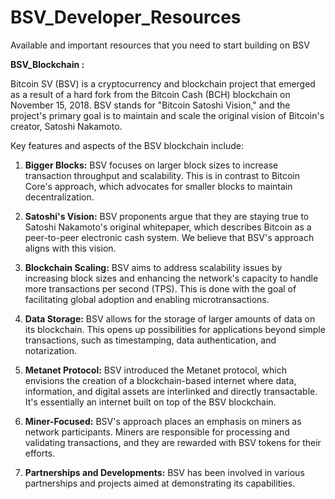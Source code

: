# BSV_Developer_Resources
Available and important resources that you need to start building on BSV

**BSV_Blockchain :**

Bitcoin SV (BSV) is a cryptocurrency and blockchain project that emerged as a result of a hard fork from the Bitcoin Cash (BCH) blockchain on November 15, 2018. BSV stands for "Bitcoin Satoshi Vision," and the project's primary goal is to maintain and scale the original vision of Bitcoin's creator, Satoshi Nakamoto.

Key features and aspects of the BSV blockchain include:

1. **Bigger Blocks:** BSV focuses on larger block sizes to increase transaction throughput and scalability. This is in contrast to Bitcoin Core's approach, which advocates for smaller blocks to maintain decentralization.

2. **Satoshi's Vision:** BSV proponents argue that they are staying true to Satoshi Nakamoto's original whitepaper, which describes Bitcoin as a peer-to-peer electronic cash system. We believe that BSV's approach aligns with this vision.

3. **Blockchain Scaling:** BSV aims to address scalability issues by increasing block sizes and enhancing the network's capacity to handle more transactions per second (TPS). This is done with the goal of facilitating global adoption and enabling microtransactions.

4. **Data Storage:** BSV allows for the storage of larger amounts of data on its blockchain. This opens up possibilities for applications beyond simple transactions, such as timestamping, data authentication, and notarization.

5. **Metanet Protocol:** BSV introduced the Metanet protocol, which envisions the creation of a blockchain-based internet where data, information, and digital assets are interlinked and directly transactable. It's essentially an internet built on top of the BSV blockchain.

6. **Miner-Focused:** BSV's approach places an emphasis on miners as network participants. Miners are responsible for processing and validating transactions, and they are rewarded with BSV tokens for their efforts.

7. **Partnerships and Developments:** BSV has been involved in various partnerships and projects aimed at demonstrating its capabilities.
